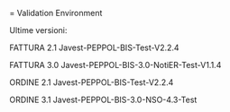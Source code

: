 = Validation Environment

Ultime versioni:

FATTURA 2.1
Javest-PEPPOL-BIS-Test-V2.2.4

FATTURA 3.0
Javest-PEPPOL-BIS-3.0-NotiER-Test-V1.1.4

ORDINE 2.1
Javest-PEPPOL-BIS-Test-V2.2.4

ORDINE 3.1
Javest-PEPPOL-BIS-3.0-NSO-4.3-Test
